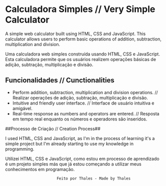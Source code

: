 # Calculadora Simples // Very Simple Calculator

A simple web calculator built using HTML, CSS and JavaScript. This calculator allows users to perform basic operations of addition, subtraction, multiplication and division.


Uma calculadora web simples construída usando HTML, CSS e JavaScript. Esta calculadora permite que os usuários realizem operações básicas de adição, subtração, multiplicação e divisão.


## Funcionalidades // Cunctionalities

- Perform addition, subtraction, multiplication and division operations. // Realizar operações de adição, subtração, multiplicação e divisão.
- Intuitive and friendly user interface. // Interface de usuário intuitiva e amigável.
- Real-time response as numbers and operators are entered. // Resposta em tempo real enquanto os números e operadores são inseridos.


##Processo de Criação // Creation Process##

I used HTML, CSS and JavaScript, as I'm in the process of learning it's a simple project
   but I'm already starting to use my knowledge in programming.
   

  Utilizei HTML, CSS e JavaScript, como estou em processo de aprendizado é um projeto simples
  más que já estou começando a utilizar meus conhecimentos em programação.

  
                           Feito por Thales - Made by Thales

